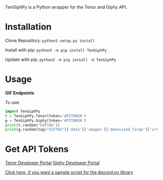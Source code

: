 TenGiphPy is a Python wrapper for the Tenor and Giphy API.

Installation
===============
Clone Repository: ``python3 setup.py install``

Install with pip: ``python3 -m pip install TenGiphPy``

Update with pip: ``python3 -m pip install -U TenGiphPy``

Usage
=====
**GIF Endpoints**

To use:

```python
import TenGiphPy
t = TenGiphPy.Tenor(token='APITOKEN')
g = TenGiphPy.Giphy(token='APITOKEN')
print(t.random("GIFTAG"))
print(g.random(tag="GIFTAG")['data']['images']['downsized_large']['url'])
```

Get API Tokens
==============
[Tenor Developer Portal](https://tenor.com/developer/dashboard)
[Giphy Developer Portal](https://developers.giphy.com/)

[Click here, if you want a sample script for the discord.py library](https://gist.github.com/realSnosh/3eae65975e09e3f60fbeeee393054cf2)

